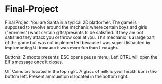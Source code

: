 # Final-Project
Final Project
You are Santa in a typical 2D platformer. The game is supposed to revolve around the mechanic where certain boys and girls ("enemies")
want certain gifts/presents to be satisfied. If they are not satisfied they attack you or throw coal at you. This mechanic is a large part
of the game but was not implemented because I was super distracted by implementing UI because it was more fun than I thought.

Buttons: Z shoots presents, ESC opens pause menu, Left CTRL will open the Elf's message once it closes.

UI: Coins are located in the top right. A glass of milk is your health bar in the bottom left. Present ammunition is located in the bottom right.
